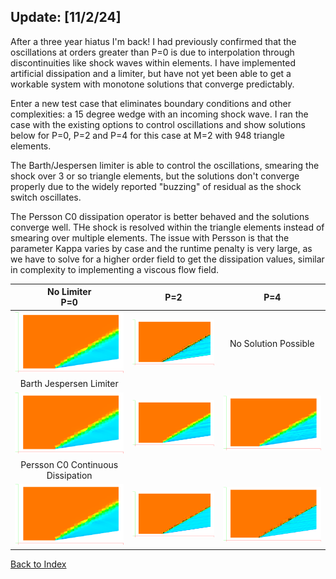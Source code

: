 ## Update: [11/2/24]

After a three year hiatus I'm back! I had previously confirmed that the oscillations at orders greater than P=0 is due to interpolation through
discontinuities like shock waves within elements. I have implemented artificial dissipation and a limiter, but have not
yet been able to get a workable system with monotone solutions that converge predictably.

Enter a new test case that eliminates boundary conditions and other complexities: a 15 degree wedge with an incoming
shock wave. I ran the case with the existing options to control oscillations and show solutions below for P=0, P=2 and
P=4 for this case at M=2 with 948 triangle elements. 

The Barth/Jespersen limiter is able to control the oscillations, smearing the shock over 3 or so triangle elements, but
the solutions don't converge properly due to the widely reported "buzzing" of residual as the shock switch oscillates.

The Persson C0 dissipation operator is better behaved and the solutions converge well. THe shock is resolved within the
triangle elements instead of smearing over multiple elements. The issue with Persson is that the parameter Kappa varies
by case and the runtime penalty is very large, as we have to solve for a higher order field to get the dissipation
values, similar in complexity to implementing a viscous flow field.

|                    No Limiter<br/>P=0                    |                            P=2                             |                                P=4                                 |
|:----------------------------------------------------------:|:----------------------------------------------------------:|:------------------------------------------------------------------:|
|   ![](../images/M=2-15deg-wedge-P=0-converged-nofilter.PNG)   |   ![](../images/M=2-15deg-wedge-P=2-converged-nofilter.PNG)   |                        No Solution Possible                        |
|                Barth Jespersen Limiter<br/>                |                                                            |                                                                    |
|   ![](../images/M=2-15deg-wedge-P=0-converged-nofilter.PNG)   |   ![](../images/M=2-15deg-wedge-P=2-BarthJ-K5-buzzing.PNG)    |       ![](../images/M=2-15deg-wedge-P=4-BarthJ-K5-buzzing.PNG)        |
|           Persson C0 Continuous Dissipation<br/>           |                                                            |                                                                    |
| ![](../images/M=2-15deg-wedge-P=0-converged-perssonC0-K5.PNG) | ![](../images/M=2-15deg-wedge-P=2-converged-perssonC0-K5.PNG) | ![](../images/M=2-15deg-wedge-P=4-converged-perssonC0-K5.PNG) |



[Back to Index](../NOTES_Index.md)

